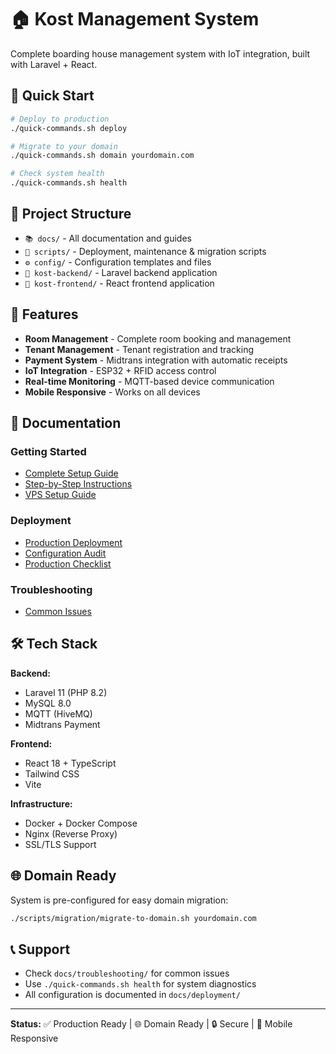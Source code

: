 # 🏠 Kost Management System

Complete boarding house management system with IoT integration, built with Laravel + React.

## 🎯 Quick Start

```bash
# Deploy to production
./quick-commands.sh deploy

# Migrate to your domain
./quick-commands.sh domain yourdomain.com

# Check system health
./quick-commands.sh health
```

## 📁 Project Structure

- `📚 docs/` - All documentation and guides
- `🔧 scripts/` - Deployment, maintenance & migration scripts  
- `⚙️ config/` - Configuration templates and files
- `🚀 kost-backend/` - Laravel backend application
- `🎨 kost-frontend/` - React frontend application

## 🚀 Features

- **Room Management** - Complete room booking and management
- **Tenant Management** - Tenant registration and tracking
- **Payment System** - Midtrans integration with automatic receipts
- **IoT Integration** - ESP32 + RFID access control
- **Real-time Monitoring** - MQTT-based device communication
- **Mobile Responsive** - Works on all devices

## 📖 Documentation

### Getting Started
- [Complete Setup Guide](docs/guides/TUTORIAL_PEMULA_VPS.md)
- [Step-by-Step Instructions](docs/guides/PANDUAN_LANGKAH_DEMI_LANGKAH.md)
- [VPS Setup Guide](docs/guides/VPS_SETUP_GUIDE.md)

### Deployment
- [Production Deployment](docs/deployment/README_DEPLOYMENT.md)
- [Configuration Audit](docs/deployment/CONFIGURATION_AUDIT_REPORT.md)
- [Production Checklist](docs/deployment/PRODUCTION_CHECKLIST.md)

### Troubleshooting
- [Common Issues](docs/troubleshooting/TROUBLESHOOTING_PEMULA.md)

## 🛠️ Tech Stack

**Backend:**
- Laravel 11 (PHP 8.2)
- MySQL 8.0
- MQTT (HiveMQ)
- Midtrans Payment

**Frontend:**
- React 18 + TypeScript
- Tailwind CSS
- Vite

**Infrastructure:**
- Docker + Docker Compose
- Nginx (Reverse Proxy)
- SSL/TLS Support

## 🌐 Domain Ready

System is pre-configured for easy domain migration:

```bash
./scripts/migration/migrate-to-domain.sh yourdomain.com
```

## 📞 Support

- Check `docs/troubleshooting/` for common issues
- Use `./quick-commands.sh health` for system diagnostics
- All configuration is documented in `docs/deployment/`

---

**Status:** ✅ Production Ready | 🌐 Domain Ready | 🔒 Secure | 📱 Mobile Responsive
